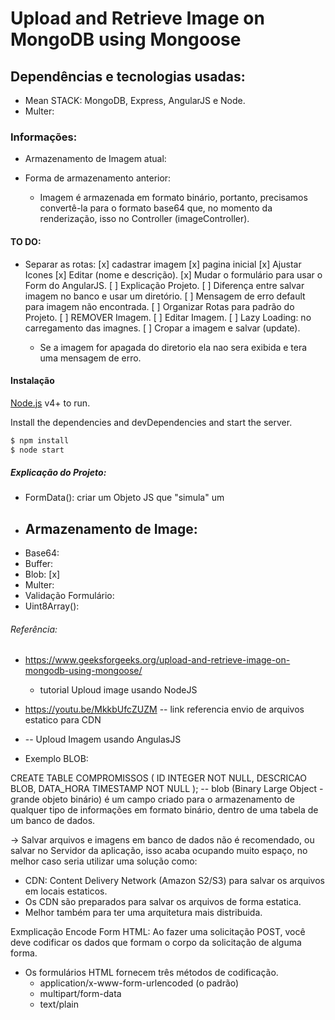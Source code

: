 # Upload and Retrieve Image on MongoDB using Mongoose
## Dependências e tecnologias usadas:

* Mean STACK:  MongoDB, Express, AngularJS e Node.
* Multer:

### Informações:
- Armazenamento de Imagem atual: 

- Forma de armazenamento anterior:
    - Imagem é armazenada em formato binário, portanto, precisamos convertê-la para o formato base64 que, no momento da renderização, isso no Controller (imageController).

#### TO DO:

- Separar as rotas:
    [x] cadastrar imagem
    [x] pagina inicial 
    [x] Ajustar Icones
    [x] Editar (nome e descrição).
    [x] Mudar o formulário para usar o Form do AngularJS.
    [ ] Explicação Projeto.
    [ ] Diferença entre salvar imagem no banco e usar um diretório.
    [ ] Mensagem de erro default para imagem não encontrada.
    [ ] Organizar Rotas para padrão do Projeto.
    [ ] REMOVER Imagem.
    [ ] Editar Imagem.
    [ ] Lazy Loading:  no carregamento das imagnes.
    [ ] Cropar a imagem e salvar (update).

    - Se a imagem for apagada do diretorio ela nao sera exibida e tera uma mensagem de erro.
#### Instalação

 [Node.js](https://nodejs.org/) v4+ to run.

Install the dependencies and devDependencies and start the server.

```sh
$ npm install
$ node start
```


##### Explicação do Projeto:

- FormData(): criar um Objeto JS que "simula" um <form>
- Armazenamento de Image:
    - 
- Base64:
- Buffer:
- Blob: [x]
- Multer:
- Validação Formulário:
- Uint8Array():

###### Referência: 
- https://www.geeksforgeeks.org/upload-and-retrieve-image-on-mongodb-using-mongoose/
    - tutorial Uploud image usando NodeJS
- https://youtu.be/MkkbUfcZUZM
    -- link referencia envio de arquivos estatico para CDN
- 
    -- Uploud Imagem usando AngulasJS


- Exemplo BLOB:

CREATE TABLE COMPROMISSOS (
  ID         INTEGER NOT NULL,
  DESCRICAO  BLOB,
  DATA_HORA  TIMESTAMP NOT NULL
);
--  blob (Binary Large Object - grande objeto binário) é um campo criado para o armazenamento de qualquer tipo de informações em formato binário, dentro de uma tabela de um banco de dados.


-> Salvar arquivos e imagens em banco de dados não é recomendado,  ou salvar no Servidor da aplicação, isso acaba ocupando muito espaço, no melhor caso seria utilizar uma solução como: 
-   CDN: Content Delivery Network (Amazon S2/S3) para salvar os arquivos em locais estaticos.
-   Os CDN são preparados para salvar os arquivos de forma estatica.
-  Melhor também para ter uma arquitetura mais distribuida.

Exmplicação Encode Form HTML: Ao fazer uma solicitação POST, você deve codificar os dados que formam o corpo da solicitação de alguma forma.
- Os formulários HTML fornecem três métodos de codificação.
    - application/x-www-form-urlencoded (o padrão)
    - multipart/form-data
    - text/plain